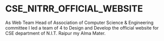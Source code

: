 # CSE_NITRR_OFFICIAL_WEBSITE
As Web Team Head of Association of Computer Science &amp; Engineering committee I led a team of 4 to Design and Develop the official website for CSE department of N.I.T. Raipur my Alma Mater.
